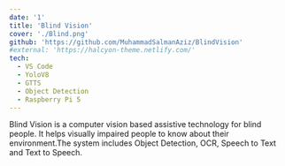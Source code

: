 ```yaml
---
date: '1'
title: 'Blind Vision'
cover: './Blind.png'
github: 'https://github.com/MuhammadSalmanAziz/BlindVision'
#external: 'https://halcyon-theme.netlify.com/'
tech:
  - VS Code
  - YoloV8
  - GTTS
  - Object Detection
  - Raspberry Pi 5
---
```


Blind Vision is a computer vision based assistive technology for blind people. It helps visually impaired people to know about
their environment.The system includes Object Detection, OCR, Speech to Text and Text to Speech.